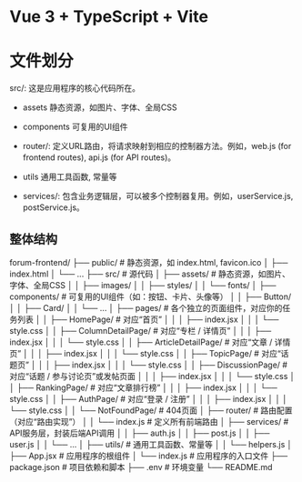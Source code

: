# Vue 3 + TypeScript + Vite

# 文件划分

src/: 这是应用程序的核心代码所在。

- assets 静态资源，如图片、字体、全局CSS

- components 可复用的UI组件

- router/: 定义URL路由，将请求映射到相应的控制器方法。例如，web.js (for frontend routes), api.js (for API routes)。

- utils 通用工具函数, 常量等

- services/: 包含业务逻辑层，可以被多个控制器复用。例如，userService.js, postService.js。

## 整体结构

forum-frontend/
├── public/                 # 静态资源，如 index.html, favicon.ico
│   ├── index.html
│   └── ...
├── src/                    # 源代码
│   ├── assets/             # 静态资源，如图片、字体、全局CSS
│   │   ├── images/
│   │   ├── styles/
│   │   └── fonts/
│   ├── components/         # 可复用的UI组件（如：按钮、卡片、头像等）
│   │   ├── Button/
│   │   ├── Card/
│   │   └── ...
│   ├── pages/              # 各个独立的页面组件，对应你的任务列表
│   │   ├── HomePage/         # 对应“首页”
│   │   │   ├── index.jsx
│   │   │   └── style.css
│   │   ├── ColumnDetailPage/ # 对应“专栏 / 详情页”
│   │   │   ├── index.jsx
│   │   │   └── style.css
│   │   ├── ArticleDetailPage/ # 对应“文章 / 详情页”
│   │   │   ├── index.jsx
│   │   │   └── style.css
│   │   ├── TopicPage/        # 对应“话题页”
│   │   │   ├── index.jsx
│   │   │   └── style.css
│   │   ├── DiscussionPage/   # 对应“话题 / 参与讨论页”或发帖页面
│   │   │   ├── index.jsx
│   │   │   └── style.css
│   │   ├── RankingPage/      # 对应“文章排行榜”
│   │   │   ├── index.jsx
│   │   │   └── style.css
│   │   ├── AuthPage/         # 对应“登录 / 注册”
│   │   │   ├── index.jsx
│   │   │   └── style.css
│   │   └── NotFoundPage/     # 404页面
│   ├── router/             # 路由配置（对应“路由实现”）
│   │   └── index.js        # 定义所有前端路由
│   ├── services/           # API服务层，封装后端API调用
│   │   ├── auth.js
│   │   ├── post.js
│   │   ├── user.js
│   │   └── ...
│   ├── utils/              # 通用工具函数、常量等
│   │   └── helpers.js
│   ├── App.jsx             # 应用程序的根组件
│   └── index.js            # 应用程序的入口文件
├── package.json            # 项目依赖和脚本
├── .env                    # 环境变量
└── README.md